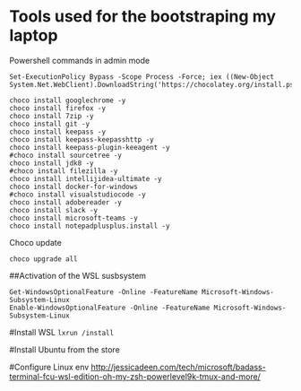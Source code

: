 # Tools used for the bootstraping my laptop

Powershell commands in admin mode
```
Set-ExecutionPolicy Bypass -Scope Process -Force; iex ((New-Object System.Net.WebClient).DownloadString('https://chocolatey.org/install.ps1'))

choco install googlechrome -y
choco install firefox -y
choco install 7zip -y
choco install git -y
choco install keepass -y
choco install keepass-keepasshttp -y
choco install keepass-plugin-keeagent -y
#choco install sourcetree -y
choco install jdk8 -y
#choco install filezilla -y
choco install intellijidea-ultimate -y
choco install docker-for-windows
#choco install visualstudiocode -y
choco install adobereader -y
choco install slack -y
choco install microsoft-teams -y
choco install notepadplusplus.install -y
```


Choco update
```
choco upgrade all
```


##Activation of the WSL susbsystem
```
Get-WindowsOptionalFeature -Online -FeatureName Microsoft-Windows-Subsystem-Linux
Enable-WindowsOptionalFeature -Online -FeatureName Microsoft-Windows-Subsystem-Linux
```

#Install WSL
`lxrun /install`

#Install Ubuntu from the store

#Configure Linux env
http://jessicadeen.com/tech/microsoft/badass-terminal-fcu-wsl-edition-oh-my-zsh-powerlevel9k-tmux-and-more/

